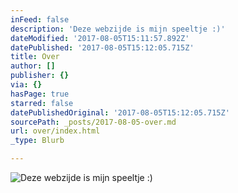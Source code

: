 ```yaml
---
inFeed: false
description: 'Deze webzijde is mijn speeltje :)'
dateModified: '2017-08-05T15:11:57.892Z'
datePublished: '2017-08-05T15:12:05.715Z'
title: Over
author: []
publisher: {}
via: {}
hasPage: true
starred: false
datePublishedOriginal: '2017-08-05T15:12:05.715Z'
sourcePath: _posts/2017-08-05-over.md
url: over/index.html
_type: Blurb

---
```

![Deze webzijde is mijn speeltje :)](https://the-grid-user-content.s3-us-west-2.amazonaws.com/ef8367e3-84c6-426b-bb19-983303d58eda.jpg)